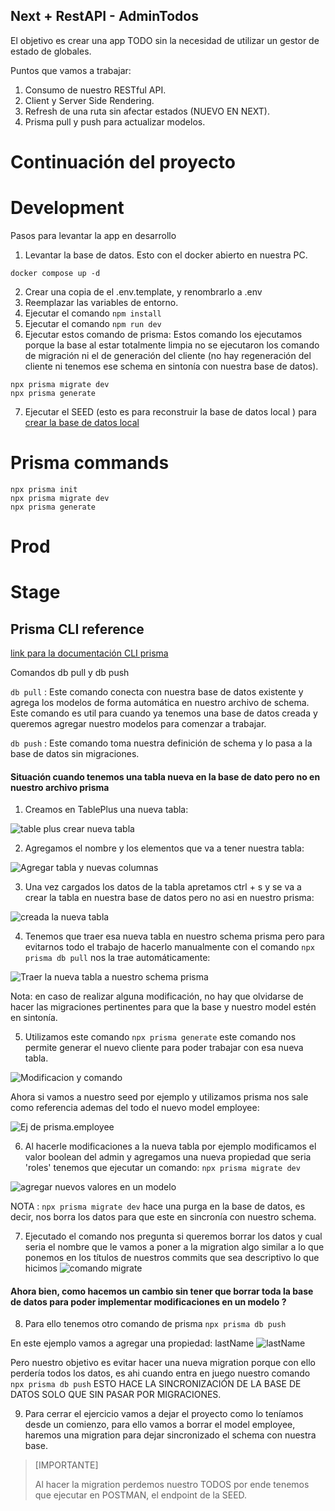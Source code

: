 ## Next + RestAPI - AdminTodos

El objetivo es crear una app TODO sin la necesidad de utilizar un gestor de estado de globales.

Puntos que vamos a trabajar:

1. Consumo de nuestro RESTful API.
2. Client y Server Side Rendering.
3. Refresh de una ruta sin afectar estados (NUEVO EN NEXT).
4. Prisma pull y push para actualizar modelos.

# Continuación del proyecto

# Development

Pasos para levantar la app en desarrollo

1. Levantar la base de datos. Esto con el docker abierto en nuestra PC.

```
docker compose up -d
```

2. Crear una copia de el .env.template, y renombrarlo a .env
3. Reemplazar las variables de entorno.
4. Ejecutar el comando `npm install`
5. Ejecutar el comando `npm run dev`
6. Ejecutar estos comando de prisma: Estos comando los ejecutamos porque la base al estar totalmente limpia no se ejecutaron los comando de migración ni el de generación del cliente (no hay regeneración del cliente ni tenemos ese schema en sintonía con nuestra base de datos).

```
npx prisma migrate dev
npx prisma generate
```

7. Ejecutar el SEED (esto es para reconstruir la base de datos local ) para [crear la base de datos local](http://localhost:3000/api/seed)

# Prisma commands

```
npx prisma init
npx prisma migrate dev
npx prisma generate
```

# Prod

# Stage

## Prisma CLI reference

[link para la documentación CLI prisma](https://www.prisma.io/docs/orm/reference/prisma-cli-reference)

Comandos db pull y db push

`db pull` : Este comando conecta con nuestra base de datos existente y agrega los modelos de forma automática en nuestro archivo de schema. Este comando es util para cuando ya tenemos una base de datos creada y queremos agregar nuestro modelos para comenzar a trabajar.

`db push` : Este comando toma nuestra definición de schema y lo pasa a la base de datos sin migraciones.

#### Situación cuando tenemos una tabla nueva en la base de dato pero no en nuestro archivo prisma

1. Creamos en TablePlus una nueva tabla:

![table plus crear nueva tabla](image-2.png)

2. Agregamos el nombre y los elementos que va a tener nuestra tabla:

![Agregar tabla y nuevas columnas](image-3.png)

3. Una vez cargados los datos de la tabla apretamos ctrl + s y se va a crear la tabla en nuestra base de datos pero no asi en nuestro prisma:

![creada la nueva tabla](image-4.png)

4. Tenemos que traer esa nueva tabla en nuestro schema prisma pero para evitarnos todo el trabajo de hacerlo manualmente con el comando `npx prisma db pull` nos la trae automáticamente:

![Traer la nueva tabla a nuestro schema prisma](image-5.png)

Nota: en caso de realizar alguna modificación, no hay que olvidarse de hacer las migraciones pertinentes para que la base y nuestro model estén en sintonía.

5. Utilizamos este comando `npx prisma generate` este comando nos permite generar el nuevo cliente para poder trabajar con esa nueva tabla.

![Modificacion y comando](image-6.png)

Ahora si vamos a nuestro seed por ejemplo y utilizamos prisma nos sale como referencia ademas del todo el nuevo model employee:

![Ej de prisma.employee](image-7.png)

6. Al hacerle modificaciones a la nueva tabla por ejemplo modificamos el valor boolean del admin y agregamos una nueva propiedad que seria 'roles' tenemos que ejecutar un comando: `npx prisma migrate dev`

![agregar nuevos valores en un modelo](image-8.png)

NOTA : `npx prisma migrate dev` hace una purga en la base de datos, es decir, nos borra los datos para que este en sincronía con nuestro schema.

7. Ejecutado el comando nos pregunta si queremos borrar los datos y cual seria el nombre que le vamos a poner a la migration algo similar a lo que ponemos en los títulos de nuestros commits que sea descriptivo lo que hicimos
   ![comando migrate](image-9.png)

#### Ahora bien, como hacemos un cambio sin tener que borrar toda la base de datos para poder implementar modificaciones en un modelo ?

8. Para ello tenemos otro comando de prisma `npx prisma db push`

En este ejemplo vamos a agregar una propiedad: lastName
![lastName](image-10.png)

Pero nuestro objetivo es evitar hacer una nueva migration porque con ello perdería todos los datos, es ahi cuando entra en juego nuestro comando `npx prisma db push` ESTO HACE LA SINCRONIZACIÓN DE LA BASE DE DATOS SOLO QUE SIN PASAR POR MIGRACIONES.

9. Para cerrar el ejercicio vamos a dejar el proyecto como lo teníamos desde un comienzo, para ello vamos a borrar el model employee, haremos una migration para dejar sincronizado el schema con nuestra base.

> [IMPORTANTE]
>
> Al hacer la migration perdemos nuestro TODOS por ende tenemos que ejecutar en POSTMAN, el endpoint de la SEED.
